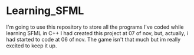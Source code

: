 # Learning_SFML
I'm going to use this repository to store all the programs I've coded while learning SFML in C++
I had created this project at 07 of nov, but, actually, i had started to code at 06 of nov. The game isn't that much but im really excited to keep it up.
